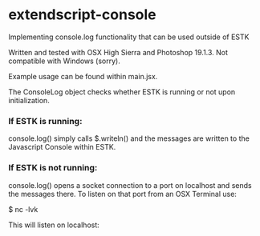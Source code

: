 # extendscript-console
Implementing console.log functionality that can be used outside of ESTK

Written and tested with OSX High Sierra and Photoshop 19.1.3. Not compatible with Windows (sorry).

Example usage can be found within main.jsx.

The ConsoleLog object checks whether ESTK is running or not upon initialization.

### If ESTK is running:

  console.log() simply calls $.writeln() and the messages are written to the Javascript Console within ESTK.

### If ESTK is not running:

  console.log() opens a socket connection to a port on localhost and sends the messages there. To listen on that port from an OSX Terminal use:

  $ nc -lvk <port>

  This will listen on localhost:<port>
